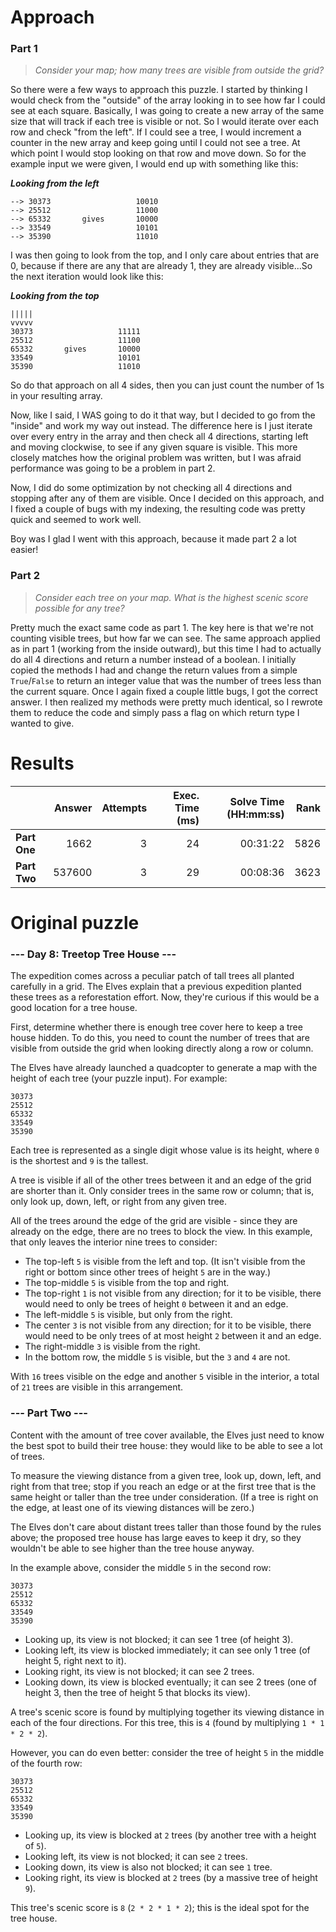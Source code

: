 # Approach
### Part 1
> _Consider your map; how many trees are visible from outside the grid?_

So there were a few ways to approach this puzzle. I started by thinking I would check from the "outside" of the array
looking in to see how far I could see at each square. Basically, I was going to create a new array of the same size that will
track if each tree is visible or not. So I would iterate over each row and check "from the left". If I could see a tree, I would
increment a counter in the new array and keep going until I could not see a tree. At which point I would stop looking on that
row and move down. So for the example input we were given, I would end up with something like this:

_**Looking from the left**_
```
--> 30373					10010
--> 25512					11000
--> 65332		gives		10000
--> 33549					10101
--> 35390					11010
```

I was then going to look from the top, and I only care about entries that are 0, because if there are any that are already 1,
they are already visible...So the next iteration would look like this:

_**Looking from the top**_
```
|||||
vvvvv
30373					11111
25512					11100
65332		gives		10000
33549					10101
35390					11010
```

So do that approach on all 4 sides, then you can just count the number of 1s in your resulting array.

Now, like I said, I WAS going to do it that way, but I decided to go from the "inside" and work my way out instead.
The difference here is I just iterate over every entry in the array and then check all 4 directions, starting left and moving
clockwise, to see if any given square is visible. This more closely matches how the original problem was written, but I was afraid
performance was going to be a problem in part 2.

Now, I did do some optimization by not checking all 4 directions and stopping after any of them are visible. Once I decided
on this approach, and I fixed a couple of bugs with my indexing, the resulting code was pretty quick and seemed to work well.

Boy was I glad I went with this approach, because it made part 2 a lot easier!

### Part 2
> _Consider each tree on your map. What is the highest scenic score possible for any tree?_

Pretty much the exact same code as part 1. The key here is that we're not counting visible trees, but how far we can see. The same approach applied
as in part 1 (working from the inside outward), but this time I had to actually do all 4 directions and return a number instead
of a boolean. I initially copied the methods I had and change the return values from a simple
`True`/`False` to return an integer value that was the number of trees less than the current square. Once I again fixed a couple
little bugs, I got the correct answer. I then realized my methods were pretty much identical, so I rewrote them to reduce the code
and simply pass a flag on which return type I wanted to give.

# Results

|              | Answer | Attempts | Exec. Time (ms) | Solve Time (HH:mm:ss) | Rank |
|--------------|-------:|---------:|----------------:|----------------------:|-----:|
| **Part One** |   1662 |        3 |              24 |              00:31:22 | 5826 |
| **Part Two** | 537600 |        3 |              29 |              00:08:36 | 3623 |


# Original puzzle
### --- Day 8: Treetop Tree House ---
The expedition comes across a peculiar patch of tall trees all planted carefully in a grid. The Elves explain that a previous expedition planted these
trees as a reforestation effort. Now, they're curious if this would be a good location for a tree house.

First, determine whether there is enough tree cover here to keep a tree house hidden. To do this, you need to count the number
of trees that are visible from outside the grid when looking directly along a row or column.

The Elves have already launched a quadcopter to generate a map with the height of each tree (your puzzle input). For example:

```
30373
25512
65332
33549
35390
```

Each tree is represented as a single digit whose value is its height, where `0` is the shortest and `9` is the tallest.

A tree is visible if all of the other trees between it and an edge of the grid are shorter than it. Only consider trees
in the same row or column; that is, only look up, down, left, or right from any given tree.

All of the trees around the edge of the grid are visible - since they are already on the edge, there are no trees to block the view.
In this example, that only leaves the interior nine trees to consider:

* The top-left `5` is visible from the left and top. (It isn't visible from the right or bottom since other trees of height `5` are in the way.)
* The top-middle `5` is visible from the top and right.
* The top-right `1` is not visible from any direction; for it to be visible, there would need to only be trees of height `0` between it and an edge.
* The left-middle `5` is visible, but only from the right.
* The center `3` is not visible from any direction; for it to be visible, there would need to be only trees of at most height `2` between it and an edge.
* The right-middle `3` is visible from the right.
* In the bottom row, the middle `5` is visible, but the `3` and `4` are not.

With `16` trees visible on the edge and another `5` visible in the interior, a total of `21` trees are visible in this arrangement.

### --- Part Two ---
Content with the amount of tree cover available, the Elves just need to know the best spot to build their tree house: they would like to be able to see a lot of trees.

To measure the viewing distance from a given tree, look up, down, left, and right from that tree; stop if you reach an edge or at the first tree that is the same
height or taller than the tree under consideration. (If a tree is right on the edge, at least one of its viewing distances will be zero.)

The Elves don't care about distant trees taller than those found by the rules above; the proposed tree house has large eaves to keep it dry, so they wouldn't be able to see higher than the tree house anyway.

In the example above, consider the middle `5` in the second row:

```
30373
25512
65332
33549
35390
```

* Looking up, its view is not blocked; it can see 1 tree (of height 3).
* Looking left, its view is blocked immediately; it can see only 1 tree (of height 5, right next to it).
* Looking right, its view is not blocked; it can see 2 trees.
* Looking down, its view is blocked eventually; it can see 2 trees (one of height 3, then the tree of height 5 that blocks its view).

A tree's scenic score is found by multiplying together its viewing distance in each of the four directions. For this tree, this is `4` (found by multiplying `1 * 1 * 2 * 2`).

However, you can do even better: consider the tree of height `5` in the middle of the fourth row:

```
30373
25512
65332
33549
35390
```

* Looking up, its view is blocked at `2` trees (by another tree with a height of `5`).
* Looking left, its view is not blocked; it can see `2` trees.
* Looking down, its view is also not blocked; it can see `1` tree.
* Looking right, its view is blocked at `2` trees (by a massive tree of height `9`).

This tree's scenic score is `8` (`2 * 2 * 1 * 2`); this is the ideal spot for the tree house.
